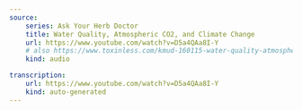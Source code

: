 ```yaml
---
source:
    series: Ask Your Herb Doctor
    title: Water Quality, Atmospheric CO2, and Climate Change
    url: https://www.youtube.com/watch?v=D5a4QAa8I-Y
    # also https://www.toxinless.com/kmud-160115-water-quality-atmospheric-co2-climate-change.mp3
    kind: audio

transcription:
    url: https://www.youtube.com/watch?v=D5a4QAa8I-Y
    kind: auto-generated
---
```

